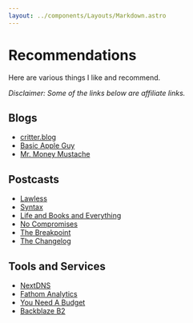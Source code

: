 ```yaml
---
layout: ../components/Layouts/Markdown.astro
---
```


# Recommendations

Here are various things I like and recommend.

_Disclaimer: Some of the links below are affiliate links._

## Blogs

- [critter.blog](https://critter.blog)
- [Basic Apple Guy](https://basicappleguy.com)
- [Mr. Money Mustache](https://www.mrmoneymustache.com)

## Postcasts

- [Lawless](https://wng.org/podcasts/lawless)
- [Syntax](https://syntax.fm)
- [Life and Books and Everything](https://rss.com/podcasts/lbe/)
- [No Compromises](https://show.nocompromises.io/episodes)
- [The Breakpoint](https://www.breakpoint.org/breakpoint-podcasts/)
- [The Changelog](https://changelog.com/podcast)

## Tools and Services

- [NextDNS](https://nextdns.io/?from=fv6gdgxw)
- [Fathom Analytics](https://usefathom.com/ref/MUTXKR)
- [You Need A Budget](https://ynab.com/referral/?ref=bzjO719nmjvQhaf6)
- [Backblaze B2](https://www.backblaze.com/b2/cloud-storage.html)
